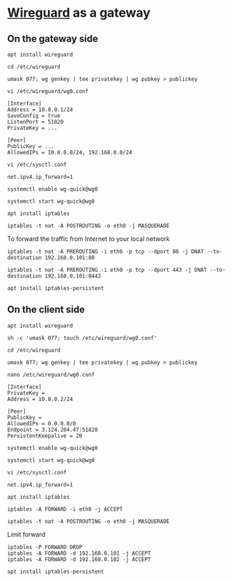 # [Wireguard](https://www.wireguard.com/) as a gateway
## On the gateway side
```
apt install wireguard
```

```
cd /etc/wireguard
```

```
umask 077; wg genkey | tee privatekey | wg pubkey > publickey
```

```
vi /etc/wireguard/wg0.conf
```

```
[Interface]
Address = 10.8.0.1/24
SaveConfig = true
ListenPort = 51820
PrivateKey = ...

[Peer]
PublicKey = ...
AllowedIPs = 10.8.0.0/24, 192.168.0.0/24
```

```
vi /etc/sysctl.conf
```

```
net.ipv4.ip_forward=1
```

```
systemctl enable wg-quick@wg0
```

```
systemctl start wg-quick@wg0
```

```
apt install iptables
```

```
iptables -t nat -A POSTROUTING -o eth0 -j MASQUERADE
```

To forward the traffic from Internet to your local network

```
iptables -t nat -A PREROUTING -i eth0 -p tcp --dport 80 -j DNAT --to-destination 192.168.0.101:80

iptables -t nat -A PREROUTING -i eth0 -p tcp --dport 443 -j DNAT --to-destination 192.168.0.101:8443
```

```
apt install iptables-persistent
```

## On the client side
```
apt install wireguard
```

```
sh -c 'umask 077; touch /etc/wireguard/wg0.conf'
```

```
cd /etc/wireguard
```

```
umask 077; wg genkey | tee privatekey | wg pubkey > publickey
```

```
nano /etc/wireguard/wg0.conf
```

```
[Interface]
PrivateKey = 
Address = 10.8.0.2/24

[Peer]
PublicKey = 
AllowedIPs = 0.0.0.0/0
Endpoint = 3.124.204.47:51820
PersistentKeepalive = 20
```

```
systemctl enable wg-quick@wg0
```

```
systemctl start wg-quick@wg0
```

```
vi /etc/sysctl.conf
```

```
net.ipv4.ip_forward=1
```

```
apt install iptables
```

```
iptables -A FORWARD -i eth0 -j ACCEPT
```

```
iptables -t nat -A POSTROUTING -o eth0 -j MASQUERADE
```

Limit forward
```
iptables -P FORWARD DROP
iptables -A FORWARD -d 192.168.0.101 -j ACCEPT
iptables -A FORWARD -d 192.168.0.102 -j ACCEPT
```

```
apt install iptables-persistent
```